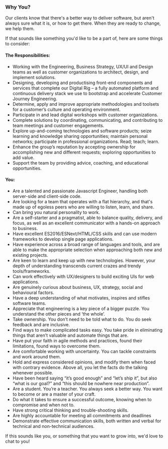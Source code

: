 ### Why You?

Our clients know that there's a better way to deliver software, but aren't always sure what it is, or how to get there. When they are ready to change, we help them.

If that sounds like something you'd like to be a part of, here are some things to consider:

#### The Responsibilities:

* Working with the Engineering, Business Strategy, UX/UI and Design teams as well as customer organizations to architect, design, and implement solutions.
* Designing, developing and productising front-end components and services that complete our Digital Rig – a fully automated platform and continuous delivery stack we use to bootstrap and accelerate Customer Journey Engineering.
* Determine, apply and improve appropriate methodologies and toolsets for a customer’s culture and operating environment.
* Participate in and lead digital workshops with customer organizations.
* Complete solutions by coordinating, communicating, and contributing to team meetings and customer engagements.
* Explore up-and-coming technologies and software products; seize learning and knowledge sharing opportunities; maintain personal networks; participate in professional organizations. Read; teach; learn.
* Enhance the group’s reputation by accepting ownership for accomplishing new and different requests; exploring opportunities to add value.
* Support the team by providing advice, coaching, and educational opportunities.

#### You:

* Are a talented and passionate Javascript Engineer, handling both server-side and client-side code.
* Are looking for a team that operates with a flat hierarchy, and that's made up of egoless peers who are willing to listen, learn, and share.
* Can bring you natural personality to work.
* Are a self-starter and a pragmatist, able to balance quality, delivery, and focus, as well as an excellent communicator with a hands-on approach to business.
* Have excellent ES2016/ESNext/HTML/CSS skills and can use modern frameworks to develop single page applications.
* Have experience across a broad range of languages and tools, and are able to make the appropriate selection when approaching both new and existing projects.
* Are keen to learn and keep up with new technologies. However, your depth of understanding transcends current crazes and trendy tools/frameworks.
* Can work effectively with UX/designers to build exciting UIs for web applications.
* Are genuinely curious about business, UX, strategy, social and behavioural factors.
* Have a deep understanding of what motivates, inspires and stifles software teams.
* Appreciate that engineering is a key piece of a bigger puzzle. You understand the other pieces and ‘the whole’.
* Take ownership. You don’t need to be told what to do. You do seek feedback and are inclusive.
* Find ways to make complicated tasks easy. You take pride in eliminating things that aren’t valuable and automate things that are.
* Have put your faith in agile methods and practices, found their limitations, found ways to overcome them.
* Are comfortable working with uncertainty. You can tackle constraints and work around them.
* Hold and express considered opinions, and modify them when faced with contrary evidence. Above all, you let the facts do the talking whenever possible.
* Have been heard saying “it’s good enough” and “let’s ship it”, but also “what is our goal?” and “this should be nowhere near production”.
* Are a student. You’re a teacher. You always seek a better way. You want to become or are a master of your craft.
* Do what it takes to ensure a successful outcome, knowing when to compromise and when not to.
* Have strong critical thinking and trouble-shooting skills.
* Are highly accountable for meeting all commitments and deadlines
* Demonstrate effective communication skills, both written and verbal for technical and non-technical audiences.

If this sounds like you, or something that you want to grow into, we'd love to chat to you!